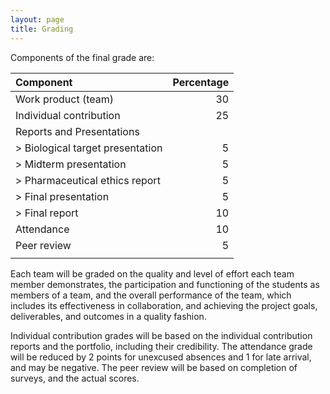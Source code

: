 ```yaml
---
layout: page
title: Grading
---
```


Components of the final grade are:

| **Component**                      | **Percentage** |
| :---                           | ---: |
| Work product (team)            | 30 |
| Individual contribution        | 25 |
| Reports and Presentations      |    |
| > Biological target presentation | 5  |
| > Midterm presentation         | 5  |
| > Pharmaceutical ethics report   | 5  |
| > Final presentation             | 5  |
| > Final report                   | 10 |
| Attendance                     | 10 |
| Peer review                    | 5  |
| | |

Each team will be graded on the quality and level of effort each team member demonstrates, the participation and functioning of the students as members of a team, and the overall performance of the team, which includes its effectiveness in collaboration, and achieving the project goals, deliverables, and outcomes in a quality fashion.

Individual contribution grades will be based on the individual contribution reports and the portfolio, including their credibility. The attendance grade will be reduced by 2 points for unexcused absences and 1 for late arrival, and may be negative. The peer review will be based on completion of surveys, and the actual scores.
